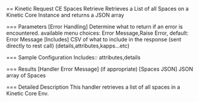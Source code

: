 == Kinetic Request CE Spaces Retrieve
Retrieves a List of all Spaces on a Kinetic Core Instance and returns a JSON array

=== Parameters
[Error Handling]
    Determine what to return if an error is encountered. available menu choices: Error Message,Raise Error, default: Error Message
[Includes]
  CSV of what to include in the response (sent directly to rest call) (details,attributes,kapps...etc)

=== Sample Configuration
Includes::    attributes,details

=== Results
[Handler Error Message] (if appropriate)
[Spaces JSON]
   JSON array of Spaces

=== Detailed Description
This handler retrieves a list of all spaces in a Kinetic Core Env.